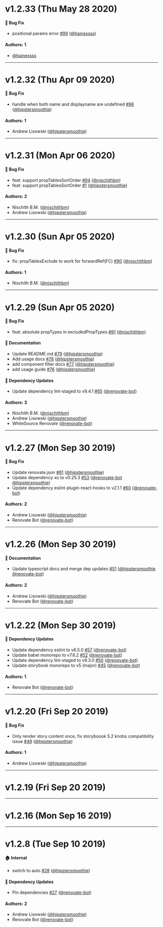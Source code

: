 # v1.2.33 (Thu May 28 2020)

#### 🐛  Bug Fix

- positional params error [#99](https://github.com/hipstersmoothie/storybook-addon-react-docgen/pull/99) ([@hainessss](https://github.com/hainessss))

#### Authors: 1

- [@hainessss](https://github.com/hainessss)

---

# v1.2.32 (Thu Apr 09 2020)

#### 🐛  Bug Fix

- handle when both name and displayname are undefined [#96](https://github.com/hipstersmoothie/storybook-addon-react-docgen/pull/96) ([@hipstersmoothie](https://github.com/hipstersmoothie))

#### Authors: 1

- Andrew Lisowski ([@hipstersmoothie](https://github.com/hipstersmoothie))

---

# v1.2.31 (Mon Apr 06 2020)

#### 🐛  Bug Fix

- feat: support propTablesSortOrder [#94](https://github.com/hipstersmoothie/storybook-addon-react-docgen/pull/94) ([@nischithbm](https://github.com/nischithbm))
- feat: support propTablesSortOrder [#1](https://github.com/hipstersmoothie/storybook-addon-react-docgen/pull/1) ([@hipstersmoothie](https://github.com/hipstersmoothie))

#### Authors: 2

- Nischith B.M. ([@nischithbm](https://github.com/nischithbm))
- Andrew Lisowski ([@hipstersmoothie](https://github.com/hipstersmoothie))

---

# v1.2.30 (Sun Apr 05 2020)

#### 🐛  Bug Fix

- fix: propTablesExclude to work for forwardRef(FC) [#90](https://github.com/hipstersmoothie/storybook-addon-react-docgen/pull/90) ([@nischithbm](https://github.com/nischithbm))

#### Authors: 1

- Nischith B.M. ([@nischithbm](https://github.com/nischithbm))

---

# v1.2.29 (Sun Apr 05 2020)

#### 🐛  Bug Fix

- feat: absolute propTypes in excludedPropTypes [#91](https://github.com/hipstersmoothie/storybook-addon-react-docgen/pull/91) ([@nischithbm](https://github.com/nischithbm))

#### 📝  Documentation

- Update README.md [#79](https://github.com/hipstersmoothie/storybook-addon-react-docgen/pull/79) ([@hipstersmoothie](https://github.com/hipstersmoothie))
- Add usage docs [#78](https://github.com/hipstersmoothie/storybook-addon-react-docgen/pull/78) ([@hipstersmoothie](https://github.com/hipstersmoothie))
- add component filter docs [#77](https://github.com/hipstersmoothie/storybook-addon-react-docgen/pull/77) ([@hipstersmoothie](https://github.com/hipstersmoothie))
- add usage guide [#76](https://github.com/hipstersmoothie/storybook-addon-react-docgen/pull/76) ([@hipstersmoothie](https://github.com/hipstersmoothie))

#### 🔩 Dependency Updates

- Update dependency lint-staged to v9.4.1 [#65](https://github.com/hipstersmoothie/storybook-addon-react-docgen/pull/65) ([@renovate-bot](https://github.com/renovate-bot))

#### Authors: 3

- Nischith B.M. ([@nischithbm](https://github.com/nischithbm))
- Andrew Lisowski ([@hipstersmoothie](https://github.com/hipstersmoothie))
- WhiteSource Renovate ([@renovate-bot](https://github.com/renovate-bot))

---

# v1.2.27 (Mon Sep 30 2019)

#### 🐛  Bug Fix

- Update renovate.json [#61](https://github.com/hipstersmoothie/storybook-addon-react-docgen/pull/61) ([@hipstersmoothie](https://github.com/hipstersmoothie))
- Update dependency xo to v0.25.3 [#53](https://github.com/hipstersmoothie/storybook-addon-react-docgen/pull/53) ([@renovate-bot](https://github.com/renovate-bot) [@hipstersmoothie](https://github.com/hipstersmoothie))
- Update dependency eslint-plugin-react-hooks to v2.1.1 [#60](https://github.com/hipstersmoothie/storybook-addon-react-docgen/pull/60) ([@renovate-bot](https://github.com/renovate-bot))

#### Authors: 2

- Andrew Lisowski ([@hipstersmoothie](https://github.com/hipstersmoothie))
- Renovate Bot ([@renovate-bot](https://github.com/renovate-bot))

---

# v1.2.26 (Mon Sep 30 2019)

#### 📝  Documentation

- Update typescript docs and merge dep updates [#51](https://github.com/hipstersmoothie/storybook-addon-react-docgen/pull/51) ([@hipstersmoothie](https://github.com/hipstersmoothie) [@renovate-bot](https://github.com/renovate-bot))

#### Authors: 2

- Andrew Lisowski ([@hipstersmoothie](https://github.com/hipstersmoothie))
- Renovate Bot ([@renovate-bot](https://github.com/renovate-bot))

---

# v1.2.22 (Mon Sep 30 2019)

#### 🔩 Dependency Updates

- Update dependency eslint to v6.5.0 [#57](https://github.com/hipstersmoothie/storybook-addon-react-docgen/pull/57) ([@renovate-bot](https://github.com/renovate-bot))
- Update babel monorepo to v7.6.2 [#52](https://github.com/hipstersmoothie/storybook-addon-react-docgen/pull/52) ([@renovate-bot](https://github.com/renovate-bot))
- Update dependency lint-staged to v9.3.0 [#50](https://github.com/hipstersmoothie/storybook-addon-react-docgen/pull/50) ([@renovate-bot](https://github.com/renovate-bot))
- Update storybook monorepo to v5 (major) [#45](https://github.com/hipstersmoothie/storybook-addon-react-docgen/pull/45) ([@renovate-bot](https://github.com/renovate-bot))

#### Authors: 1

- Renovate Bot ([@renovate-bot](https://github.com/renovate-bot))

---

# v1.2.20 (Fri Sep 20 2019)

#### 🐛  Bug Fix

- Only render story content once, fix storyboook 5.2 knobs compatibility issue [#49](https://github.com/hipstersmoothie/storybook-addon-react-docgen/pull/49) ([@hipstersmoothie](https://github.com/hipstersmoothie))

#### Authors: 1

- Andrew Lisowski ([@hipstersmoothie](https://github.com/hipstersmoothie))

---

# v1.2.19 (Fri Sep 20 2019)



---

# v1.2.16 (Mon Sep 16 2019)



---

# v1.2.8 (Tue Sep 10 2019)

#### 🏠  Internal

- switch to auto [#28](https://github.com/hipstersmoothie/storybook-addon-react-docgen/pull/28) ([@hipstersmoothie](https://github.com/hipstersmoothie))

#### 🔩 Dependency Updates

- Pin dependencies [#27](https://github.com/hipstersmoothie/storybook-addon-react-docgen/pull/27) ([@renovate-bot](https://github.com/renovate-bot))

#### Authors: 2

- Andrew Lisowski ([@hipstersmoothie](https://github.com/hipstersmoothie))
- Renovate Bot ([@renovate-bot](https://github.com/renovate-bot))